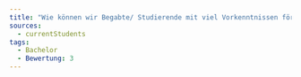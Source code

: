 ```yaml
---
title: "Wie können wir Begabte/ Studierende mit viel Vorkenntnissen fördern?"
sources:
  - currentStudents
tags:
  - Bachelor
  - Bewertung: 3
---
```

